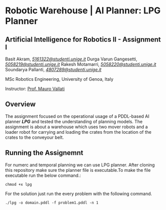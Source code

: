 # Robotic Warehouse | AI Planner: LPG Planner

## Artificial Intelligence for Robotics II - Assignment I 
Basit Akram, _[5161322@studenti.unige.it](mailto:5161322@studenti.unige.it)_
Durga Varun Gangesetti, _[5058219@studenti.unige.it](mailto:5058219@studenti.unige.it)_
Rakesh Motamarri, _[5058220@studenti.unige.it](mailto:5058220@studenti.unige.it)_
Soundarya Pallanti, _[4807289@studenti.unige.it](mailto:4807289@studenti.unige.it)_

MSc Robotics Engineering, University of Genoa, Italy

Instructor: [Prof. Mauro Vallati](https://pure.hud.ac.uk/en/persons/mauro-vallati)

## Overview

The assignment focused on the operational usage of a PDDL-based AI planner **_LPG_** and tested the understanding of planning models. The assignment is about a warehouse which uses two mover robots and a loader robot for carrying and loading the crates from the location of the crates to the conveyour belt. 

## Running the Assignemnt
For numerc and temporal planning we can use LPG planner. After cloning this repository make sure the planner file is executable.To make the file executable run the below command.:
```bashscript
chmod +x lpg
```
For the solution just run the every problem with the following command.
```bashscript
./lpg -o domain.pddl -f problem1.pddl -n 1
```
